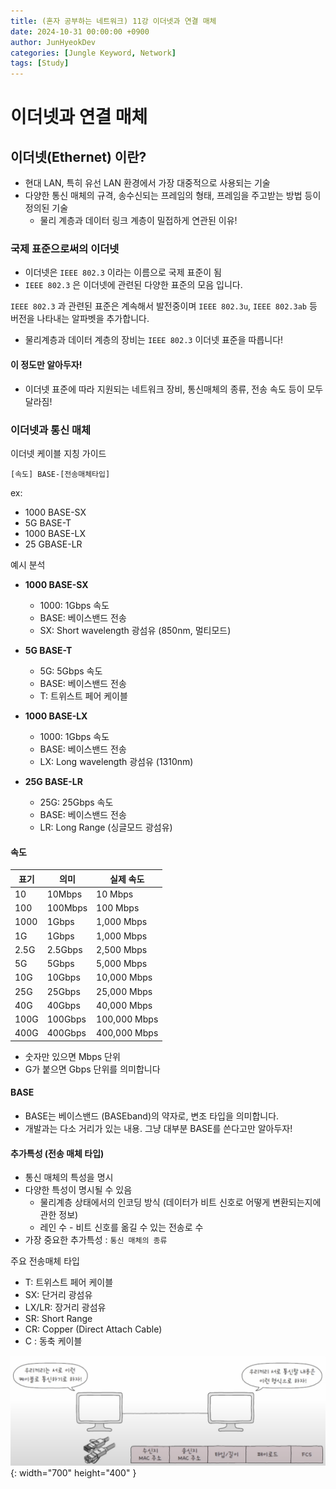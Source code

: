 ```yaml
---
title: (혼자 공부하는 네트워크) 11강 이더넷과 연결 매체
date: 2024-10-31 00:00:00 +0900
author: JunHyeokDev
categories: [Jungle Keyword, Network]
tags: [Study]
---
```


# 이더넷과 연결 매체

## 이더넷(Ethernet) 이란?

- 현대 LAN, 특히 유선 LAN 환경에서 가장 대중적으로 사용되는 기술
- 다양한 통신 매체의 규격, 송수신되는 프레임의 형태, 프레임을 주고받는 방법 등이 정의된 기술
    - 물리 계층과 데이터 링크 계층이 밀접하게 연관된 이유!

### 국제 표준으로써의 이더넷
- 이더넷은 `IEEE 802.3` 이라는 이름으로 국제 표준이 됨
- `IEEE 802.3` 은 이더넷에 관련된 다양한 표준의 모음 입니다.

`IEEE 802.3` 과 관련된 표준은 계속해서 발전중이며 `IEEE 802.3u`, `IEEE 802.3ab` 등 버전을 나타내는 알파벳을 추가합니다.

- 물리계층과 데이터 계층의 장비는 `IEEE 802.3` 이더넷 표준을 따릅니다!

#### 이 정도만 알아두자! 
- 이더넷 표준에 따라 지원되는 네트워크 장비, 통신매체의 종류, 전송 속도 등이 모두 달라짐! 

### 이더넷과 통신 매체

이더넷 케이블 지칭 가이드

```
[속도] BASE-[전송매체타입]
```

ex:
- 1000 BASE-SX
- 5G BASE-T
- 1000 BASE-LX
- 25 GBASE-LR

예시 분석
- **1000 BASE-SX**
  - 1000: 1Gbps 속도
  - BASE: 베이스밴드 전송
  - SX: Short wavelength 광섬유 (850nm, 멀티모드)

- **5G BASE-T**
  - 5G: 5Gbps 속도
  - BASE: 베이스밴드 전송
  - T: 트위스트 페어 케이블

- **1000 BASE-LX**
  - 1000: 1Gbps 속도
  - BASE: 베이스밴드 전송
  - LX: Long wavelength 광섬유 (1310nm)

- **25G BASE-LR**
  - 25G: 25Gbps 속도
  - BASE: 베이스밴드 전송
  - LR: Long Range (싱글모드 광섬유)

####  속도

| 표기 | 의미 | 실제 속도 |
|------|------|-----------|
| 10 | 10Mbps | 10 Mbps |
| 100 | 100Mbps | 100 Mbps |
| 1000 | 1Gbps | 1,000 Mbps |
| 1G | 1Gbps | 1,000 Mbps |
| 2.5G | 2.5Gbps | 2,500 Mbps |
| 5G | 5Gbps | 5,000 Mbps |
| 10G | 10Gbps | 10,000 Mbps |
| 25G | 25Gbps | 25,000 Mbps |
| 40G | 40Gbps | 40,000 Mbps |
| 100G | 100Gbps | 100,000 Mbps |
| 400G | 400Gbps | 400,000 Mbps |

* 숫자만 있으면 Mbps 단위
* G가 붙으면 Gbps 단위를 의미합니다

#### BASE

- BASE는 베이스밴드 (BASEband)의 약자로, 변조 타입을 의미합니다.
- 개발과는 다소 거리가 있는 내용. 그냥 대부분 BASE를 쓴다고만 알아두자!

#### 추가특성 (전송 매체 타입)

- 통신 매체의 특성을 명시
- 다양한 특성이 명시될 수 있음
    - 물리계층 상태에서의 인코딩 방식 (데이터가 비트 신호로 어떻게 변환되는지에 관한 정보)
    - 레인 수 - 비트 신호를 옮길 수 있는 전송로 수
- 가장 중요한 추가특성 : `통신 매체의 종류`

주요 전송매체 타입
- T: 트위스트 페어 케이블
- SX: 단거리 광섬유
- LX/LR: 장거리 광섬유
- SR: Short Range
- CR: Copper (Direct Attach Cable)
- C : 동축 케이블

![Desktop View](/assets/ethernet.png){: width="700" height="400" }